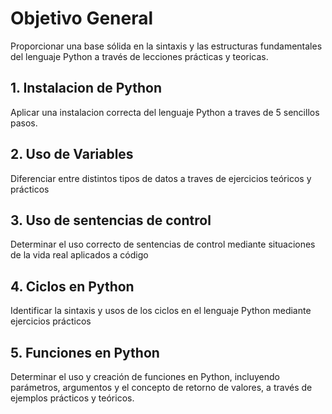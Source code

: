 # Objetivo General
 Proporcionar una base sólida en la sintaxis y las estructuras fundamentales del lenguaje Python a través de lecciones prácticas y teoricas.

## 1. Instalacion de Python
 Aplicar una instalacion correcta del lenguaje Python a traves de 5 sencillos pasos.

## 2. Uso de Variables
 Diferenciar entre distintos tipos de datos a traves de ejercicios teóricos y prácticos

## 3. Uso de sentencias de control
 Determinar el uso correcto de  sentencias de control mediante situaciones de la vida real aplicados a código

## 4. Ciclos en Python
 Identificar la sintaxis y usos de los ciclos en el lenguaje Python mediante ejercicios prácticos

## 5. Funciones en Python
 Determinar el uso y creación de funciones en Python, incluyendo parámetros, argumentos y el concepto de retorno de valores, a través de ejemplos prácticos y teóricos.

